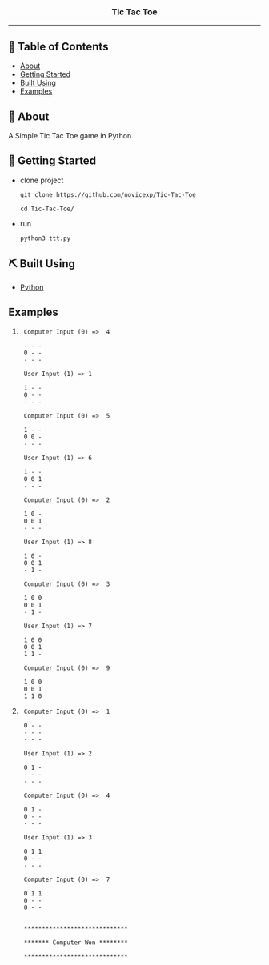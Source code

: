 <h3 align="center">Tic Tac Toe</h3>

---

## 📝 Table of Contents

- [About](#about)
- [Getting Started](#getting_started)
- [Built Using](#built_using)
- [Examples](#examples)

## 🧐 About <a name = "about"></a>

A Simple Tic Tac Toe game in Python.

## 🏁 Getting Started <a name = "getting_started"></a>

- clone project
  ```
  git clone https://github.com/novicexp/Tic-Tac-Toe
  ```
  ```
  cd Tic-Tac-Toe/
  ```
- run
  ```
  python3 ttt.py
  ```

## ⛏️ Built Using <a name = "built_using"></a>

- [Python](https://www.python.org/)

## Examples <a name = "examples"></a>


1. ```
    Computer Input (0) =>  4

    - - - 
    0 - - 
    - - - 

    User Input (1) => 1

    1 - - 
    0 - - 
    - - - 

    Computer Input (0) =>  5

    1 - - 
    0 0 - 
    - - - 

    User Input (1) => 6

    1 - - 
    0 0 1 
    - - - 

    Computer Input (0) =>  2

    1 0 - 
    0 0 1 
    - - - 

    User Input (1) => 8

    1 0 - 
    0 0 1 
    - 1 - 

    Computer Input (0) =>  3

    1 0 0 
    0 0 1 
    - 1 - 

    User Input (1) => 7

    1 0 0 
    0 0 1 
    1 1 - 

    Computer Input (0) =>  9

    1 0 0 
    0 0 1 
    1 1 0 
    ```

2. ```
    Computer Input (0) =>  1

    0 - - 
    - - - 
    - - - 

    User Input (1) => 2

    0 1 - 
    - - - 
    - - - 

    Computer Input (0) =>  4

    0 1 - 
    0 - - 
    - - - 

    User Input (1) => 3

    0 1 1 
    0 - - 
    - - - 

    Computer Input (0) =>  7

    0 1 1 
    0 - - 
    0 - - 


    *****************************

    ******* Computer Won ********

    *****************************
    ```
